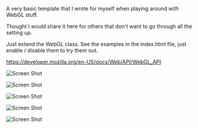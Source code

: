 A very basic template that I wrote for myself when playing around with WebGL stuff.

Thought I would share it here for others that don't want to go through all the setting up.

Just extend the WebGL class.  See the examples in the index.html file, just enable / disable them to try them out.

https://developer.mozilla.org/en-US/docs/Web/API/WebGL_API

![Screen Shot](https://i.imgur.com/IKXN8vP.png)

![Screen Shot](https://i.imgur.com/t5poiS9.png)

![Screen Shot](https://i.imgur.com/qHeXwqE.png)

![Screen Shot](https://i.imgur.com/mZB4iSD.png)

![Screen Shot](https://i.imgur.com/Dlw69tA.png)
